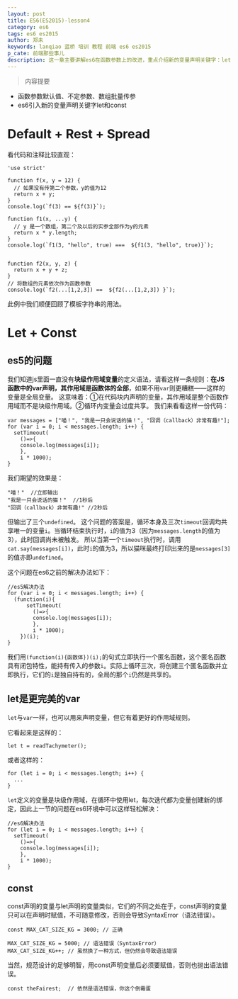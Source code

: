 ```yaml
---
layout: post
title: ES6(ES2015)-lesson4
category: es6
tags: es6 es2015
author: 郑未
keywords: lanqiao 蓝桥 培训 教程 前端 es6 es2015
p_cate: 前端那些事儿
description: 这一章主要讲解es6在函数参数上的改进，重点介绍新的变量声明关键字：let和const
---
```

>内容提要

- 函数参数默认值、不定参数、数组批量传参
- es6引入新的变量声明关键字let和const

# Default + Rest + Spread

看代码和注释比较直观：

    'use strict'

    function f(x, y = 12) {
      // 如果没有传第二个参数，y的值为12
      return x + y;
    }
    console.log(`f(3) == ${f(3)}`);

    function f1(x, ...y) {
      // y 是一个数组，第二个及以后的实参全部作为y的元素
      return x * y.length;
    }
    console.log(`f1(3, "hello", true) ===  ${f1(3, "hello", true)}`);


    function f2(x, y, z) {
      return x + y + z;
    }
    // 将数组的元素依次作为函数参数
    console.log(`f2(...[1,2,3]) ==  ${f2(...[1,2,3]) }`);

此例中我们顺便回顾了模板字符串的用法。

# Let + Const

## es5的问题

我们知道js里面一直没有**块级作用域变量**的定义语法，请看这样一条规则：**在JS函数中的var声明，其作用域是函数体的全部**，如果不用`var`则更糟糕——这样的变量是全局变量。
这意味着：①在代码块内声明的变量，其作用域是整个函数作用域而不是块级作用域。②循环内变量会过度共享。
我们来看看这样一份代码：

    var messages = ["喵！", "我是一只会说话的猫！", "回调（callback）非常有趣!"];
    for (var i = 0; i < messages.length; i++) {
      setTimeout(
        ()=>{
        console.log(messages[i]);
        }, 
        i * 1000);
    }

我们期望的效果是：

    "喵！"  //立即输出
    "我是一只会说话的猫！"  //1秒后
    "回调（callback）非常有趣!" //2秒后

但输出了三个`undefined`。
这个问题的答案是，循环本身及三次`timeout`回调均共享唯一的变量`i`。当循环结束执行时，`i`的值为3（因为`messages.length`的值为3），此时回调尚未被触发。
所以当第一个`timeout`执行时，调用`cat.say(messages[i])`，此时`i`的值为3，所以猫咪最终打印出来的是`messages[3]`的值亦即`undefined`。

这个问题在es6之前的解决办法如下：

    //es5解决办法
    for (var i = 0; i < messages.length; i++) {
      (function(i){
          setTimeout(
            ()=>{
            console.log(messages[i]);
            }, 
            i * 1000);
        })(i);
    }

我们用`(function(i){函数体})(i);`的句式立即执行一个匿名函数，这个匿名函数具有闭包特性，能持有传入的参数`i`。实际上循环三次，将创建三个匿名函数并立即执行，它们的`i`是独自持有的，全局的那个`i`仍然是共享的。

## let是更完美的var

`let`与`var`一样，也可以用来声明变量，但它有着更好的作用域规则。

它看起来是这样的：

    let t = readTachymeter();

或者这样的：

    for (let i = 0; i < messages.length; i++) {
      ...
    }

`let`定义的变量是块级作用域，在循环中使用let，每次迭代都为变量创建新的绑定，因此上一节的问题在es6环境中可以这样轻松解决：

    //es6解决办法
    for (let i = 0; i < messages.length; i++) {
      setTimeout(
        ()=>{
        console.log(messages[i]);
        }, 
        i * 1000);
    }

## const

const声明的变量与let声明的变量类似，它们的不同之处在于，const声明的变量只可以在声明时赋值，不可随意修改，否则会导致SyntaxError（语法错误）。

    const MAX_CAT_SIZE_KG = 3000; // 正确

    MAX_CAT_SIZE_KG = 5000; // 语法错误（SyntaxError）
    MAX_CAT_SIZE_KG++; // 虽然换了一种方式，但仍然会导致语法错误

当然，规范设计的足够明智，用const声明变量后必须要赋值，否则也抛出语法错误。

    const theFairest;  // 依然是语法错误，你这个倒霉蛋